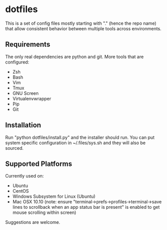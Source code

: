 dotfiles
========

This is a set of config files mostly starting with "." (hence the repo name)
that allow consistent behavior between multiple tools across environments.

Requirements
------------
The only real dependencies are python and git. More tools that are configured:

* Zsh
* Bash
* Vim
* Tmux
* GNU Screen
* Virtualenvwrapper
* Pip
* Git

Installation
------------
Run "python dotfiles/install.py" and the installer should run. You can put
system specific configuration in ~/.files/sys.sh and they will also be sourced.

Supported Platforms
-------------------
Currently used on:

* Ubuntu
* CentOS
* Windows Subsystem for Linux (Ubuntu)
* Mac OSX 10.10 (note: ensure "terminal->prefs->profiles->terminal->save lines
  to scrollback when an app status bar is present" is enabled to get mouse
scrolling within screen)

Suggestions are welcome.
